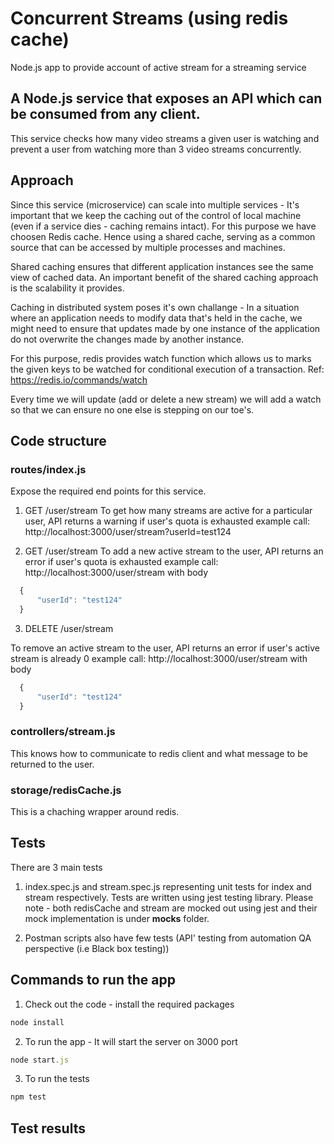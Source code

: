 # Concurrent Streams (using redis cache)
Node.js app to provide account of active stream for a streaming service

## A Node.js service that exposes an API which can be consumed from any client.
This service checks how many video streams a given user is watching and prevent a user
from watching more than 3 video streams concurrently.

## Approach
Since this service (microservice) can scale into multiple services - It's important that we keep the caching out of the control of local machine (even if a service dies - caching remains intact). For this purpose we have choosen Redis cache.
Hence using a shared cache, serving as a common source that can be accessed by multiple processes and machines.

Shared caching ensures that different application instances see the same view of cached data. An important benefit of the shared caching approach is the scalability it provides. 

Caching in distributed system poses it's own challange - In a situation where an application needs to modify data that's held in the cache, we might need to ensure that updates made by one instance of the application do not overwrite the changes made by another instance.

For this purpose, redis provides watch function which allows us to marks the given keys to be watched for conditional execution of a transaction. Ref: https://redis.io/commands/watch

Every time we will update (add or delete a new stream) we will add a watch so that we can ensure no one else is stepping on our toe's.

## Code structure

### routes/index.js
Expose the required end points for this service.

1. GET /user/stream
To get how many streams are active for a particular user, API returns a warning if user's quota is exhausted
example call: http://localhost:3000/user/stream?userId=test124

2. GET /user/stream
To add a new active stream to the user, API returns an error if user's quota is exhausted
example call: http://localhost:3000/user/stream
with body 
```javascript
  {
      "userId": "test124"
  }
  ```

3. DELETE /user/stream

To remove an active stream to the user, API returns an error if user's active stream is already 0 
example call: http://localhost:3000/user/stream
with body 

```javascript
  {
      "userId": "test124"
  }
  ```

### controllers/stream.js

This knows how to communicate to redis client and what message to be returned to the user.


### storage/redisCache.js

This is a chaching wrapper around redis.

## Tests

There are 3 main tests

1. index.spec.js and stream.spec.js representing unit tests for index and stream respectively. Tests are written using
jest testing library. Please note - both redisCache and stream are mocked out using jest and their mock implementation is under __mocks__ folder.

2. Postman scripts also have few tests (API' testing from automation QA perspective (i.e Black box testing))

## Commands to run the app

1. Check out the code - install the required packages
```javascript 
node install
```

2. To run the app - It will start the server on 3000 port
```javascript 
node start.js
```
3. To run the tests 
```javascript 
npm test
```

## Test results





